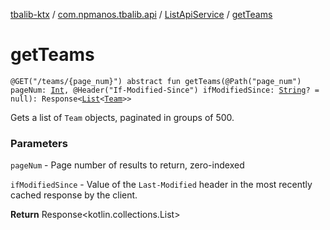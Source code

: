 [tbalib-ktx](../../index.md) / [com.npmanos.tbalib.api](../index.md) / [ListApiService](index.md) / [getTeams](./get-teams.md)

# getTeams

`@GET("/teams/{page_num}") abstract fun getTeams(@Path("page_num") pageNum: `[`Int`](https://kotlinlang.org/api/latest/jvm/stdlib/kotlin/-int/index.html)`, @Header("If-Modified-Since") ifModifiedSince: `[`String`](https://kotlinlang.org/api/latest/jvm/stdlib/kotlin/-string/index.html)`? = null): Response<`[`List`](https://kotlinlang.org/api/latest/jvm/stdlib/kotlin.collections/-list/index.html)`<`[`Team`](../../com.npmanos.tbalib.model/-team/index.md)`>>`

Gets a list of `Team` objects, paginated in groups of 500.

### Parameters

`pageNum` - Page number of results to return, zero-indexed

`ifModifiedSince` - Value of the `Last-Modified` header in the most recently cached response by the client.

**Return**
Response&lt;kotlin.collections.List&gt;

